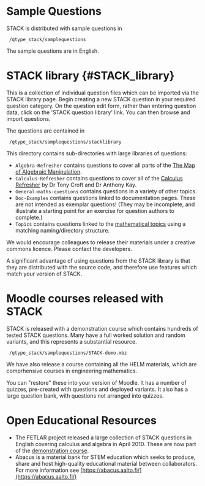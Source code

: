# Sample Questions

STACK is distributed with sample questions in

     /qtype_stack/samplequestions

The sample questions are in English.

# STACK library {#STACK_library} # 

This is a collection of individual question files which can be imported via the STACK library page. Begin creating a new STACK question in your required question category. On the question edit form, rather than entering question data, click on the 'STACK question library' link. You can then browse and import questions.

The questions are contained in

     /qtype_stack/samplequestions/stacklibrary

This directory contains sub-directories with large libraries of questions:

* `Algebra-Refresher` contains questions to cover all parts of the [The Map of Algebraic Manipulation](http://www.mth.kcl.ac.uk/staff/ad_barnard/Pocket.pdf).
* `Calculus-Refresher` contains questions to cover all of the [Calculus Refresher](https://docs.stack-assessment.org/content/final0502-calc-ref-ukmlsc.pdf) by Dr Tony Croft and Dr Anthony Kay.
* `General-maths-questions` contains questions in a variety of other topics.
* `Doc-Examples` contains questions linked to documentation pages.  These are not intended as exemplar questions!  (They may be incomplete, and illustrate a starting point for an exercise for question authors to complete.)
* `Topics` contains questions linked to the [mathematical topics](../Topics/index.md) using a matching naming/directory structure.

We would encourage colleagues to release their materials under a creative commons licence.  Please contact the developers.

A significant advantage of using questions from the STACK library is that they are distributed with the source code, and therefore use features which match your version of STACK.

# Moodle courses released with STACK #

STACK is released with a demonstration course which contains hundreds of tested STACK questions.  Many have a full worked solution and random variants, and this represents a substantial resource.

     /qtype_stack/samplequestions/STACK-demo.mbz

We have also release a course containing all the HELM materials, which are comprhensive courses in engineering mathematics.

You can "restore" these into your version of Moodle.  It has a number of quizzes, pre-created with questions and deployed variants.  It also has a large question bank, with questions not arranged into quizzes.

# Open Educational Resources #

* The FETLAR project released a large collection of STACK questions in English covering calculus and algebra in April 2010.  These are now part of the [demonstration course](https://stack2.maths.ed.ac.uk/demo2018/).
* Abacus is a material bank for STEM education which seeks to produce, share and host high-quality educational material between collaborators.  For more information see [https://abacus.aalto.fi/](https://abacus.aalto.fi/)


